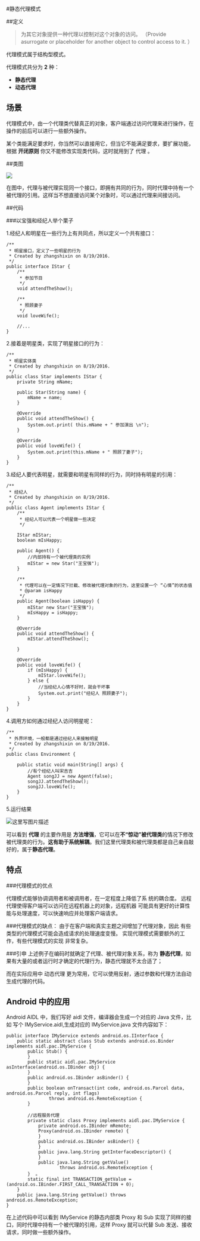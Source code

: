 #静态代理模式


##定义


> 为其它对象提供一种代理以控制对这个对象的访问。
> （Provide asurrogate or placeholder for another object to control access to it. ）

代理模式属于结构型模式。

代理模式共分为 **2** 种：

- **静态代理**
- **动态代理**


## 场景

代理模式中，由一个代理类代替真正的对象，客户端通过访问代理来进行操作，在操作的前后可以进行一些额外操作。

某个类能满足要求时，你当然可以直接用它，但当它不能满足要求，要扩展功能，根据 **开闭原则** 你又不能修改实现类代码，这时就用到了 代理 。


##类图

![](https://rawgit.com/jasonim/design-patterns/master/image/static-proxy.png)

在图中，代理与被代理实现同一个接口，即拥有共同的行为，同时代理中持有一个被代理的引用。这样当不想直接访问某个对象时，可以通过代理来间接访问。

##代码

###以宝强和经纪人举个栗子

1.经纪人和明星在一些行为上有共同点，所以定义一个共有接口：

	/**
	 * 明星接口，定义了一些明星的行为
	 * Created by zhangshixin on 8/19/2016.
	 */
	public interface IStar {
	    /**
	     * 参加节目
	     */
	    void attendTheShow();
	
	    /**
	     * 照顾妻子
	     */
	    void loveWife();
	
	    //...
	}

 
 2.接着是明星类，实现了明星接口的行为：
 
	/**
	 * 明星实体类
	 * Created by zhangshixin on 8/19/2016.
	 */
	public class Star implements IStar {
	    private String mName;
	
	    public Star(String name) {
	        mName = name;
	    }
	
	    @Override
	    public void attendTheShow() {
	        System.out.print( this.mName + " 参加演出 \n");
	    }
	
	    @Override
	    public void loveWife() {
	        System.out.print(this.mName + " 照顾了妻子");
	    }
	}


 3.经纪人要代表明星，就需要和明星有同样的行为，同时持有明星的引用：
	
	/**
	 * 经纪人
	 * Created by zhangshixin on 8/19/2016.
	 */
	public class Agent implements IStar {
	    /**
	     * 经纪人可以代表一个明星做一些决定
	     */

	    IStar mIStar;
	    boolean mIsHappy;
	
	    public Agent() {
			//内部持有一个被代理类的实例
	        mIStar = new Star("王宝强");
	    }
	
	    /**
	     * 代理可以在一定情况下拦截、修改被代理对象的行为，这里设置一个 “心情”的状态值
	     * @param isHappy
	     */
	    public Agent(boolean isHappy) {
	        mIStar new Star("王宝强");
	        mIsHappy = isHappy;
	    }
	
	    @Override
	    public void attendTheShow() {
	        mIStar.attendTheShow();
	
	    }
	
	    @Override
	    public void loveWife() {
	        if (mIsHappy) {
	            mIStar.loveWife();
	        } else {
	            //当经纪人心情不好时，就会干坏事
	            System.out.print("经纪人 照顾妻子");
	        }
	    }
	}



 4.调用方如何通过经纪人访问明星呢：

	
	/**
	 * 外界环境，一般都是通过经纪人来接触明星
	 * Created by zhangshixin on 8/19/2016.
	 */
	public class Environment {
	
	    public static void main(String[] args) {
	        //有个经纪人叫宋吉吉
	        Agent songJJ = new Agent(false);
	        songJJ.attendTheShow();
	        songJJ.loveWife();
	    }
	}


 5.运行结果

![这里写图片描述](http://img.blog.csdn.net/20160820234505489)


 可以看到 **代理** 的主要作用是 **方法增强**，它可以在**不“惊动”被代理类**的情况下修改被代理类的行为。**这有助于系统解耦**。我们这里代理类和被代理类都是自己亲自敲好的，属于**静态代理**。

## 特点

###代理模式的优点

代理模式能够协调调用者和被调用者，在一定程度上降低了系 统的耦合度。
远程代理使得客户端可以访问在远程机器上的对象，远程机器 可能具有更好的计算性能与处理速度，可以快速响应并处理客户端请求。

###代理模式的缺点：
由于在客户端和真实主题之间增加了代理对象，因此 有些类型的代理模式可能会造成请求的处理速度变慢。
实现代理模式需要额外的工作，有些代理模式的实现 非常复杂。

###引申
上述例子在编码时就确定了代理、被代理对象关系，称为 **静态代理**，如果有大量的或者运行时才确定的代理行为，静态代理就不太合适了；

而在实际应用中 动态代理 更为常用，它可以使用反射，通过参数和代理方法自动生成代理的代码。

## Android 中的应用

Android AIDL 中，我们写好 aidl 文件，编译器会生成一个对应的 Java 文件，比如 写个 IMyService.aidl,生成对应的 IMyService.java 文件内容如下：

	public interface IMyService extends android.os.IInterface {  
	    public static abstract class Stub extends android.os.Binder implements aidl.pac.IMyService {  
	        public Stub() {  
	        }   
	        public static aidl.pac.IMyService asInterface(android.os.IBinder obj) {  
	        }  
	        public android.os.IBinder asBinder() {  
	        }  
	        public boolean onTransact(int code, android.os.Parcel data,    android.os.Parcel reply, int flags)  
	                throws android.os.RemoteException {  
	        }  

	        //远程服务代理
	        private static class Proxy implements aidl.pac.IMyService {  
	            private android.os.IBinder mRemote; 
	            Proxy(android.os.IBinder remote) {  
	            }  
	            public android.os.IBinder asBinder() {  
	            }  
	            public java.lang.String getInterfaceDescriptor() {  
	            }  
	            public java.lang.String getValue()  
	                    throws android.os.RemoteException {  
	        }  。  
	        static final int TRANSACTION_getValue = (android.os.IBinder.FIRST_CALL_TRANSACTION + 0);  
	    }  
	    public java.lang.String getValue() throws android.os.RemoteException;  
	} 

在上述代码中可以看到 IMyService 的静态内部类 Proxy 和 Sub 实现了同样的接口，同时代理中持有一个被代理的引用，这样 Proxy 就可以代替 Sub 发送、接收请求，同时做一些额外操作。
